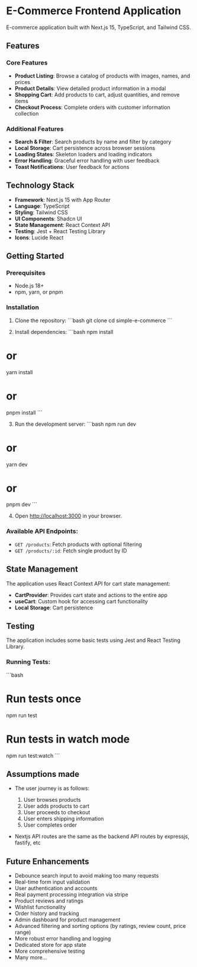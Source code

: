 # E-Commerce Frontend Application

E-commerce application built with Next.js 15, TypeScript, and Tailwind CSS.

## Features

### Core Features

- **Product Listing**: Browse a catalog of products with images, names, and prices
- **Product Details**: View detailed product information in a modal
- **Shopping Cart**: Add products to cart, adjust quantities, and remove items
- **Checkout Process**: Complete orders with customer information collection

### Additional Features

- **Search & Filter**: Search products by name and filter by category
- **Local Storage**: Cart persistence across browser sessions
- **Loading States**: Skeleton loaders and loading indicators
- **Error Handling**: Graceful error handling with user feedback
- **Toast Notifications**: User feedback for actions

## Technology Stack

- **Framework**: Next.js 15 with App Router
- **Language**: TypeScript
- **Styling**: Tailwind CSS
- **UI Components**: Shadcn UI
- **State Management**: React Context API
- **Testing**: Jest + React Testing Library
- **Icons**: Lucide React

## Getting Started

### Prerequisites

- Node.js 18+
- npm, yarn, or pnpm

### Installation

1. Clone the repository:
   \`\`\`bash
   git clone <repository-url>
   cd simple-e-commerce
   \`\`\`

2. Install dependencies:
   \`\`\`bash
   npm install

# or

yarn install

# or

pnpm install
\`\`\`

3. Run the development server:
   \`\`\`bash
   npm run dev

# or

yarn dev

# or

pnpm dev
\`\`\`

4. Open [http://localhost:3000](http://localhost:3000) in your browser.

### Available API Endpoints:

- `GET /products`: Fetch products with optional filtering
- `GET /products/:id`: Fetch single product by ID

## State Management

The application uses React Context API for cart state management:

- **CartProvider**: Provides cart state and actions to the entire app
- **useCart**: Custom hook for accessing cart functionality
- **Local Storage**: Cart persistence

## Testing

The application includes some basic tests using Jest and React Testing Library.

### Running Tests:

\`\`\`bash

# Run tests once

npm run test

# Run tests in watch mode

npm run test:watch
\`\`\`

## Assumptions made

- The user journey is as follows:

  1. User browses products
  2. User adds products to cart
  3. User proceeds to checkout
  4. User enters shipping information
  5. User completes order

- Nextjs API routes are the same as the backend API routes by expressjs, fastify, etc

## Future Enhancements

- Debounce search input to avoid making too many requests
- Real-time form input validation
- User authentication and accounts
- Real payment processing integration via stripe
- Product reviews and ratings
- Wishlist functionality
- Order history and tracking
- Admin dashboard for product management
- Advanced filtering and sorting options (by ratings, review count, price range)
- More robust error handling and logging
- Dedicated store for app state
- More comprehensive testing
- Many more...
